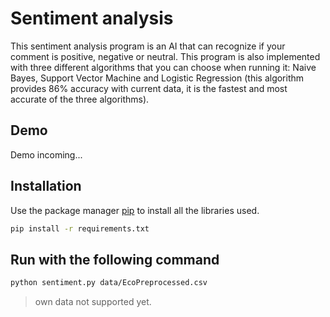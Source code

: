 # Sentiment analysis
This sentiment analysis program is an AI that can recognize if your comment is positive, negative or neutral.
This program is also implemented with three different algorithms that you can choose when running it:
Naive Bayes, Support Vector Machine and Logistic Regression (this algorithm provides 86% accuracy with current data, it is the fastest and most accurate of the three algorithms).

## Demo
Demo incoming...

## Installation
Use the package manager [pip](https://pip.pypa.io/en/stable/) to install all the libraries used.

```bash
pip install -r requirements.txt
```

## Run with the following command
```bash
python sentiment.py data/EcoPreprocessed.csv
```
> own data not supported yet.
